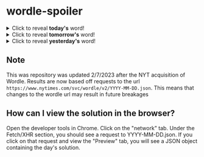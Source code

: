 # wordle-spoiler

<details>
  <summary>Click to reveal <b>today's</b> word!</summary>
  <br>
  <b> snail </b>
</details>

<details>
  <summary>Click to reveal <b>tomorrow's</b> word!</summary>
  <br>
  <b> skunk </b>
</details>

<details>
  <summary>Click to reveal <b>yesterday's</b> word!</summary>
  <br>
  <b> truth </b>
</details>

## Note
This was repository was updated 2/7/2023 after the NYT acquisition of Wordle. Results are now based off requests to the url `https://www.nytimes.com/svc/wordle/v2/YYYY-MM-DD.json`. This means that changes to the wordle url may result in future breakages

## How can I view the solution in the browser?
Open the developer tools in Chrome. Click on the "network" tab. Under the Fetch/XHR section, you should see a request to YYYY-MM-DD.json. If you click on that request and view the "Preview" tab, you will see a JSON object containing the day's solution.